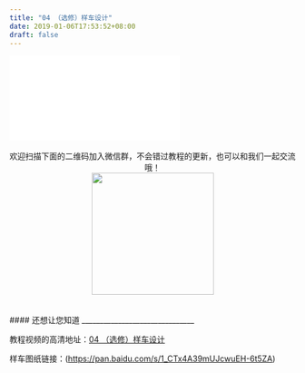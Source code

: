 ```yaml
---
title: "04 （选修）样车设计"
date: 2019-01-06T17:53:52+08:00
draft: false
---
```





<div class="video">
<iframe src="//player.bilibili.com/player.html?aid=40442655&cid=71031271&page=1" scrolling="no" border="0" frameborder="no" framespacing="0" allowfullscreen="true"> </iframe>
</div>
<Br/>


<center>欢迎扫描下面的二维码加入微信群，不会错过教程的更新，也可以和我们一起交流哦！</center >

<center><img src="../../img/WechatIMG1189.jpeg" style="width: 215px; margin: unset;"/></center >
<Br/>
<Br/>
#### 还想让您知道
_______________________________

教程视频的高清地址：[04 （选修）样车设计](https://www.bilibili.com/video/av40442655/)

样车图纸链接：(https://pan.baidu.com/s/1_CTx4A39mUJcwuEH-6t5ZA)
